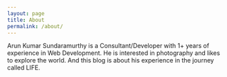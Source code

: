 ```yaml
---
layout: page
title: About
permalink: /about/
---
```


Arun Kumar Sundaramurthy is a Consultant/Developer with 1+ years of experience in Web Development. He is interested in photography and likes to explore the world. And this blog is about his experience in the journey called LIFE.
